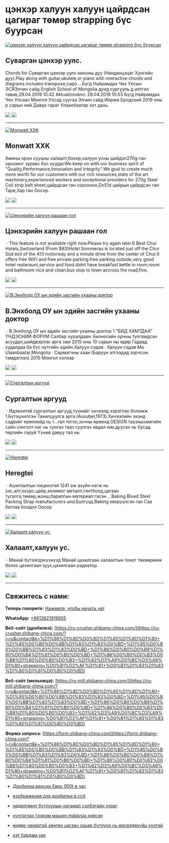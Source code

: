 # цэнхэр халуун халуун цайрдсан цагираг төмөр strapping бүс буурсан

<a href="https://swt.shibang-china.com/?l=ru&img&k=%D1%86%D1%8D%D0%BD%D1%85%D1%8D%D1%80+%D1%85%D0%B0%D0%BB%D1%83%D1%83%D0%BD+%D1%85%D0%B0%D0%BB%D1%83%D1%83%D0%BD+%D1%86%D0%B0%D0%B9%D1%80%D0%B4%D1%81%D0%B0%D0%BD+%D1%86%D0%B0%D0%B3%D0%B8%D1%80%D0%B0%D0%B3+%D1%82%D3%A9%D0%BC%D3%A9%D1%80+strapping+%D0%B1%D2%AF%D1%81+%D0%B1%D1%83%D1%83%D1%80%D1%81%D0%B0%D0%BD" target="_blank">![цэнхэр халуун халуун цайрдсан цагираг төмөр strapping бүс буурсан](http://static.shibang-china.com/all-800x300/1436.jpg)</a>

## Суварган цэнхэр уулс.
Chords for Суварган цэнхэр уулс киноны дуу (Нандинцэцэг Хунгийн дуу).Play along with guitar,ukulele,or piano with interactive chords and diagrams.Includes transpose,capo …Бүгд Найрамдах Чех Улсын ЭСЯЭлчин сайд English School of Mongolia дунд сургууль д илтгэл тавив,29.04.2019 10:42 Aktualizov&#225;no: 29.04.2019 10:53 Бүгд Найрамдах Чех Улсаас Монгол Улсад суугаа Элчин сайд Ийржи Бродский 2019 оны р сарын ний Даваа гараг Улаанбаатар хот дахь.


<a href="https://whatsapp.shibangsoft.com/WhatsApp.php" target="_blank" title="WhatsApp">![](http://static.shibang-china.com/icon/whatsapp.png)</a> <a href="https://swt.shibang-china.com/?l=ru&icon&k=%D1%86%D1%8D%D0%BD%D1%85%D1%8D%D1%80+%D1%85%D0%B0%D0%BB%D1%83%D1%83%D0%BD+%D1%85%D0%B0%D0%BB%D1%83%D1%83%D0%BD+%D1%86%D0%B0%D0%B9%D1%80%D0%B4%D1%81%D0%B0%D0%BD+%D1%86%D0%B0%D0%B3%D0%B8%D1%80%D0%B0%D0%B3+%D1%82%D3%A9%D0%BC%D3%A9%D1%80+strapping+%D0%B1%D2%AF%D1%81+%D0%B1%D1%83%D1%83%D1%80%D1%81%D0%B0%D0%BD" target="_blank">![](http://static.shibang-china.com/icon/chat-ru.png)</a>

---

<a href="https://swt.shibang-china.com/?l=ru&img&k=%D1%86%D1%8D%D0%BD%D1%85%D1%8D%D1%80+%D1%85%D0%B0%D0%BB%D1%83%D1%83%D0%BD+%D1%85%D0%B0%D0%BB%D1%83%D1%83%D0%BD+%D1%86%D0%B0%D0%B9%D1%80%D0%B4%D1%81%D0%B0%D0%BD+%D1%86%D0%B0%D0%B3%D0%B8%D1%80%D0%B0%D0%B3+%D1%82%D3%A9%D0%BC%D3%A9%D1%80+strapping+%D0%B1%D2%AF%D1%81+%D0%B1%D1%83%D1%83%D1%80%D1%81%D0%B0%D0%BD" target="_blank">![Monwatt XXK](http://static.shibang-china.com/all-800x300/278.jpg)</a>

## Monwatt XXK
Амины орон сууцны халаалт,бохир,халуун усны шийдэл270g ган ороомог зурвас бүс хуудасWe keep on with our business spirit of &quot;Quality,Performance,Innovation and Integrity&quot;.We goal to create much more worth for our customers with our rich resources,state of the art machinery,experienced workers and exceptional providers for 270g Steel Coil strip belt sheet,цайрдсан ган соронзон,Dx51d цайрын цайрдсан ган Tape,Хар ган Оосор.


<a href="https://whatsapp.shibangsoft.com/WhatsApp.php" target="_blank" title="WhatsApp">![](http://static.shibang-china.com/icon/whatsapp.png)</a> <a href="https://swt.shibang-china.com/?l=ru&icon&k=%D1%86%D1%8D%D0%BD%D1%85%D1%8D%D1%80+%D1%85%D0%B0%D0%BB%D1%83%D1%83%D0%BD+%D1%85%D0%B0%D0%BB%D1%83%D1%83%D0%BD+%D1%86%D0%B0%D0%B9%D1%80%D0%B4%D1%81%D0%B0%D0%BD+%D1%86%D0%B0%D0%B3%D0%B8%D1%80%D0%B0%D0%B3+%D1%82%D3%A9%D0%BC%D3%A9%D1%80+strapping+%D0%B1%D2%AF%D1%81+%D0%B1%D1%83%D1%83%D1%80%D1%81%D0%B0%D0%BD" target="_blank">![](http://static.shibang-china.com/icon/chat-ru.png)</a>

---

<a href="https://swt.shibang-china.com/?l=ru&img&k=%D1%86%D1%8D%D0%BD%D1%85%D1%8D%D1%80+%D1%85%D0%B0%D0%BB%D1%83%D1%83%D0%BD+%D1%85%D0%B0%D0%BB%D1%83%D1%83%D0%BD+%D1%86%D0%B0%D0%B9%D1%80%D0%B4%D1%81%D0%B0%D0%BD+%D1%86%D0%B0%D0%B3%D0%B8%D1%80%D0%B0%D0%B3+%D1%82%D3%A9%D0%BC%D3%A9%D1%80+strapping+%D0%B1%D2%AF%D1%81+%D0%B1%D1%83%D1%83%D1%80%D1%81%D0%B0%D0%BD" target="_blank">![Цэнхэрийн халуун рашаан гол](http://static.shibang-china.com/all-800x300/1482.jpg)</a>

## Цэнхэрийн халуун рашаан гол
&nbsp;&#0183;&#32;This feature is not available right now.Please try again later.6 Best Chur Hotels,Switzerland (From $83)Hotel Sommerau is located just off the Chur S&#252;d exit of the A13 motorway and a minute drive from the center of Chur.It offers free WiFi and free private parking.free parking outside,very good hotel resteraunt,service and food.didnt have breakfast.kettle in room.room and bathroom nice and clean.bus stop to town accross the road,five.


<a href="https://whatsapp.shibangsoft.com/WhatsApp.php" target="_blank" title="WhatsApp">![](http://static.shibang-china.com/icon/whatsapp.png)</a> <a href="https://swt.shibang-china.com/?l=ru&icon&k=%D1%86%D1%8D%D0%BD%D1%85%D1%8D%D1%80+%D1%85%D0%B0%D0%BB%D1%83%D1%83%D0%BD+%D1%85%D0%B0%D0%BB%D1%83%D1%83%D0%BD+%D1%86%D0%B0%D0%B9%D1%80%D0%B4%D1%81%D0%B0%D0%BD+%D1%86%D0%B0%D0%B3%D0%B8%D1%80%D0%B0%D0%B3+%D1%82%D3%A9%D0%BC%D3%A9%D1%80+strapping+%D0%B1%D2%AF%D1%81+%D0%B1%D1%83%D1%83%D1%80%D1%81%D0%B0%D0%BD" target="_blank">![](http://static.shibang-china.com/icon/chat-ru.png)</a>

---

<a href="https://swt.shibang-china.com/?l=ru&img&k=%D1%86%D1%8D%D0%BD%D1%85%D1%8D%D1%80+%D1%85%D0%B0%D0%BB%D1%83%D1%83%D0%BD+%D1%85%D0%B0%D0%BB%D1%83%D1%83%D0%BD+%D1%86%D0%B0%D0%B9%D1%80%D0%B4%D1%81%D0%B0%D0%BD+%D1%86%D0%B0%D0%B3%D0%B8%D1%80%D0%B0%D0%B3+%D1%82%D3%A9%D0%BC%D3%A9%D1%80+strapping+%D0%B1%D2%AF%D1%81+%D0%B1%D1%83%D1%83%D1%80%D1%81%D0%B0%D0%BD" target="_blank">![В.Энхболд ОУ ын эдийн засгийн ухааны доктор](http://static.shibang-china.com/all-800x300/596.jpg)</a>

## В.Энхболд ОУ ын эдийн засгийн ухааны доктор
&nbsp;&#0183;&#32;В.Энхболд ОУ ын эдийн засгийн ухааны доктор 1.“БИД ХАМТДАА” ҮНДЭСНИЙ ФОРУМ Салбар хуралдаан: Бизнесийн орчны тулгамдсан асуудал,шийдвэрлэх арга зам 2015 оны 10 сарын ны өдөр Гадаад худалдаа ба бүс нутгийн эдийн.Халуун сэдэв&nbsp;&#0183;&#32;Халуун сэдэв Ma &#183; Ulaanbaatar,Mongolia &#183; Сармагчны хаан (Баруун этгээдэд зорчсон тэмдэглэл) 2015 Монгол хэлээр


<a href="https://whatsapp.shibangsoft.com/WhatsApp.php" target="_blank" title="WhatsApp">![](http://static.shibang-china.com/icon/whatsapp.png)</a> <a href="https://swt.shibang-china.com/?l=ru&icon&k=%D1%86%D1%8D%D0%BD%D1%85%D1%8D%D1%80+%D1%85%D0%B0%D0%BB%D1%83%D1%83%D0%BD+%D1%85%D0%B0%D0%BB%D1%83%D1%83%D0%BD+%D1%86%D0%B0%D0%B9%D1%80%D0%B4%D1%81%D0%B0%D0%BD+%D1%86%D0%B0%D0%B3%D0%B8%D1%80%D0%B0%D0%B3+%D1%82%D3%A9%D0%BC%D3%A9%D1%80+strapping+%D0%B1%D2%AF%D1%81+%D0%B1%D1%83%D1%83%D1%80%D1%81%D0%B0%D0%BD" target="_blank">![](http://static.shibang-china.com/icon/chat-ru.png)</a>

---

<a href="https://swt.shibang-china.com/?l=ru&img&k=%D1%86%D1%8D%D0%BD%D1%85%D1%8D%D1%80+%D1%85%D0%B0%D0%BB%D1%83%D1%83%D0%BD+%D1%85%D0%B0%D0%BB%D1%83%D1%83%D0%BD+%D1%86%D0%B0%D0%B9%D1%80%D0%B4%D1%81%D0%B0%D0%BD+%D1%86%D0%B0%D0%B3%D0%B8%D1%80%D0%B0%D0%B3+%D1%82%D3%A9%D0%BC%D3%A9%D1%80+strapping+%D0%B1%D2%AF%D1%81+%D0%B1%D1%83%D1%83%D1%80%D1%81%D0%B0%D0%BD" target="_blank">![Сургалтын аргууд](http://static.shibang-china.com/all-800x300/490.jpg)</a>

## Сургалтын аргууд
&nbsp;&#0183;&#32;Идэвхитэй сургалтын аргууд,түүнийг хичээлд хэрэглэх боломж 1.Бүтэцчилсэн Танилцуулга арга (Ausubel,1973).Хичээлийн эхэнд сэдвийг ерөнхийд нь т…гал тогоо,зочны өрөөнд DESIGN таазныхамгийн сайн сонголт нэг нь сунгах тааз суулгах явдал юм.дуусах нь бусад төрлийн гаруй Үүний давуу тал нь:


<a href="https://whatsapp.shibangsoft.com/WhatsApp.php" target="_blank" title="WhatsApp">![](http://static.shibang-china.com/icon/whatsapp.png)</a> <a href="https://swt.shibang-china.com/?l=ru&icon&k=%D1%86%D1%8D%D0%BD%D1%85%D1%8D%D1%80+%D1%85%D0%B0%D0%BB%D1%83%D1%83%D0%BD+%D1%85%D0%B0%D0%BB%D1%83%D1%83%D0%BD+%D1%86%D0%B0%D0%B9%D1%80%D0%B4%D1%81%D0%B0%D0%BD+%D1%86%D0%B0%D0%B3%D0%B8%D1%80%D0%B0%D0%B3+%D1%82%D3%A9%D0%BC%D3%A9%D1%80+strapping+%D0%B1%D2%AF%D1%81+%D0%B1%D1%83%D1%83%D1%80%D1%81%D0%B0%D0%BD" target="_blank">![](http://static.shibang-china.com/icon/chat-ru.png)</a>

---

<a href="https://swt.shibang-china.com/?l=ru&img&k=%D1%86%D1%8D%D0%BD%D1%85%D1%8D%D1%80+%D1%85%D0%B0%D0%BB%D1%83%D1%83%D0%BD+%D1%85%D0%B0%D0%BB%D1%83%D1%83%D0%BD+%D1%86%D0%B0%D0%B9%D1%80%D0%B4%D1%81%D0%B0%D0%BD+%D1%86%D0%B0%D0%B3%D0%B8%D1%80%D0%B0%D0%B3+%D1%82%D3%A9%D0%BC%D3%A9%D1%80+strapping+%D0%B1%D2%AF%D1%81+%D0%B1%D1%83%D1%83%D1%80%D1%81%D0%B0%D0%BD" target="_blank">![Heregtei](http://static.shibang-china.com/all-800x300/899.jpg)</a>

## Heregtei
&nbsp;&#0183;&#32;Ашиглалтын лицензтэй 1241 аж ахуйн нэгж нь зэс,алт,нүүрс,цайр,холимог металл,гянтболд,цагаан тугалга,төмөр,жонш,барилгын материал гэсэн …Baking Blued Steel Packing Strap manufacturers and.Бүлгүүд.Baking хөхрүүлсэн ган Сав баглаа боодол Оосор


<a href="https://whatsapp.shibangsoft.com/WhatsApp.php" target="_blank" title="WhatsApp">![](http://static.shibang-china.com/icon/whatsapp.png)</a> <a href="https://swt.shibang-china.com/?l=ru&icon&k=%D1%86%D1%8D%D0%BD%D1%85%D1%8D%D1%80+%D1%85%D0%B0%D0%BB%D1%83%D1%83%D0%BD+%D1%85%D0%B0%D0%BB%D1%83%D1%83%D0%BD+%D1%86%D0%B0%D0%B9%D1%80%D0%B4%D1%81%D0%B0%D0%BD+%D1%86%D0%B0%D0%B3%D0%B8%D1%80%D0%B0%D0%B3+%D1%82%D3%A9%D0%BC%D3%A9%D1%80+strapping+%D0%B1%D2%AF%D1%81+%D0%B1%D1%83%D1%83%D1%80%D1%81%D0%B0%D0%BD" target="_blank">![](http://static.shibang-china.com/icon/chat-ru.png)</a>

---

<a href="https://swt.shibang-china.com/?l=ru&img&k=%D1%86%D1%8D%D0%BD%D1%85%D1%8D%D1%80+%D1%85%D0%B0%D0%BB%D1%83%D1%83%D0%BD+%D1%85%D0%B0%D0%BB%D1%83%D1%83%D0%BD+%D1%86%D0%B0%D0%B9%D1%80%D0%B4%D1%81%D0%B0%D0%BD+%D1%86%D0%B0%D0%B3%D0%B8%D1%80%D0%B0%D0%B3+%D1%82%D3%A9%D0%BC%D3%A9%D1%80+strapping+%D0%B1%D2%AF%D1%81+%D0%B1%D1%83%D1%83%D1%80%D1%81%D0%B0%D0%BD" target="_blank">![Халаалт,халуун ус.](http://static.shibang-china.com/all-800x300/1048.jpg)</a>

## Халаалт,халуун ус.
&nbsp;&#0183;&#32;Манай бүтээгдэхүүнүүд Манай цахилгаан халаалтын тоног төхөөрөмж болох цахилгаан зуух,цахилгаан радиатор.

<a href="https://whatsapp.shibangsoft.com/WhatsApp.php" target="_blank" title="WhatsApp">![](http://static.shibang-china.com/icon/whatsapp.png)</a> <a href="https://swt.shibang-china.com/?l=ru&icon&k=%D1%86%D1%8D%D0%BD%D1%85%D1%8D%D1%80+%D1%85%D0%B0%D0%BB%D1%83%D1%83%D0%BD+%D1%85%D0%B0%D0%BB%D1%83%D1%83%D0%BD+%D1%86%D0%B0%D0%B9%D1%80%D0%B4%D1%81%D0%B0%D0%BD+%D1%86%D0%B0%D0%B3%D0%B8%D1%80%D0%B0%D0%B3+%D1%82%D3%A9%D0%BC%D3%A9%D1%80+strapping+%D0%B1%D2%AF%D1%81+%D0%B1%D1%83%D1%83%D1%80%D1%81%D0%B0%D0%BD" target="_blank">![](http://static.shibang-china.com/icon/chat-ru.png)</a>

---
## Свяжитесь с нами:

**Теперь говорите:** [Нажмите, чтобы начать чат](https://swt.shibang-china.com?l=ru&contact&k=%D1%86%D1%8D%D0%BD%D1%85%D1%8D%D1%80+%D1%85%D0%B0%D0%BB%D1%83%D1%83%D0%BD+%D1%85%D0%B0%D0%BB%D1%83%D1%83%D0%BD+%D1%86%D0%B0%D0%B9%D1%80%D0%B4%D1%81%D0%B0%D0%BD+%D1%86%D0%B0%D0%B3%D0%B8%D1%80%D0%B0%D0%B3+%D1%82%D3%A9%D0%BC%D3%A9%D1%80+strapping+%D0%B1%D2%AF%D1%81+%D0%B1%D1%83%D1%83%D1%80%D1%81%D0%B0%D0%BD)

**WhatsApp:**  [+8613621919955](https://whatsapp.shibangsoft.com/WhatsApp.php)

**Веб-сайт (дробилка):** [https://ru-crusher.shibang-china.com/](https://ru-crusher.shibang-china.com/?l=ru&contact&k=%D1%86%D1%8D%D0%BD%D1%85%D1%8D%D1%80+%D1%85%D0%B0%D0%BB%D1%83%D1%83%D0%BD+%D1%85%D0%B0%D0%BB%D1%83%D1%83%D0%BD+%D1%86%D0%B0%D0%B9%D1%80%D0%B4%D1%81%D0%B0%D0%BD+%D1%86%D0%B0%D0%B3%D0%B8%D1%80%D0%B0%D0%B3+%D1%82%D3%A9%D0%BC%D3%A9%D1%80+strapping+%D0%B1%D2%AF%D1%81+%D0%B1%D1%83%D1%83%D1%80%D1%81%D0%B0%D0%BD)

**Веб-сайт (мельница):** [https://ru-mill.shibang-china.com/](https://ru-mill.shibang-china.com/?l=ru&contact&k=%D1%86%D1%8D%D0%BD%D1%85%D1%8D%D1%80+%D1%85%D0%B0%D0%BB%D1%83%D1%83%D0%BD+%D1%85%D0%B0%D0%BB%D1%83%D1%83%D0%BD+%D1%86%D0%B0%D0%B9%D1%80%D0%B4%D1%81%D0%B0%D0%BD+%D1%86%D0%B0%D0%B3%D0%B8%D1%80%D0%B0%D0%B3+%D1%82%D3%A9%D0%BC%D3%A9%D1%80+strapping+%D0%B1%D2%AF%D1%81+%D0%B1%D1%83%D1%83%D1%80%D1%81%D0%B0%D0%BD)

**Форма запроса:** [https://form.shibang-china.com](https://form.shibang-china.com?l=ru&contact&k=%D1%86%D1%8D%D0%BD%D1%85%D1%8D%D1%80+%D1%85%D0%B0%D0%BB%D1%83%D1%83%D0%BD+%D1%85%D0%B0%D0%BB%D1%83%D1%83%D0%BD+%D1%86%D0%B0%D0%B9%D1%80%D0%B4%D1%81%D0%B0%D0%BD+%D1%86%D0%B0%D0%B3%D0%B8%D1%80%D0%B0%D0%B3+%D1%82%D3%A9%D0%BC%D3%A9%D1%80+strapping+%D0%B1%D2%AF%D1%81+%D0%B1%D1%83%D1%83%D1%80%D1%81%D0%B0%D0%BD)

* [Дробилка версии Евро 950t в час](../126/%D0%94%D1%80%D0%BE%D0%B1%D0%B8%D0%BB%D0%BA%D0%B0%20%D0%B2%D0%B5%D1%80%D1%81%D0%B8%D0%B8%20%D0%95%D0%B2%D1%80%D0%BE%20950t%20%D0%B2%20%D1%87%D0%B0%D1%81.md)

* [изображения для дробилки в ccd](../126/%D0%B8%D0%B7%D0%BE%D0%B1%D1%80%D0%B0%D0%B6%D0%B5%D0%BD%D0%B8%D1%8F%20%D0%B4%D0%BB%D1%8F%20%D0%B4%D1%80%D0%BE%D0%B1%D0%B8%D0%BB%D0%BA%D0%B8%20%D0%B2%20ccd.md)

* [хөдөлгөөнт бутлуурын ургамал сэлбэгийн зураг](../129/%D1%85%D3%A9%D0%B4%D3%A9%D0%BB%D0%B3%D3%A9%D3%A9%D0%BD%D1%82%20%D0%B1%D1%83%D1%82%D0%BB%D1%83%D1%83%D1%80%D1%8B%D0%BD%20%D1%83%D1%80%D0%B3%D0%B0%D0%BC%D0%B0%D0%BB%20%D1%81%D1%8D%D0%BB%D0%B1%D1%8D%D0%B3%D0%B8%D0%B9%D0%BD%20%D0%B7%D1%83%D1%80%D0%B0%D0%B3.md)

* [нунтаглах тээрэм машин malaysia хийсэн](../129/%D0%BD%D1%83%D0%BD%D1%82%D0%B0%D0%B3%D0%BB%D0%B0%D1%85%20%D1%82%D1%8D%D1%8D%D1%80%D1%8D%D0%BC%20%D0%BC%D0%B0%D1%88%D0%B8%D0%BD%20malaysia%20%D1%85%D0%B8%D0%B9%D1%81%D1%8D%D0%BD.md)

* [өндөр чанартай хөнгөн цагаан хацар бутлуур нь өрсөлдөхүйц үнэтэй](../130/%D3%A9%D0%BD%D0%B4%D3%A9%D1%80%20%D1%87%D0%B0%D0%BD%D0%B0%D1%80%D1%82%D0%B0%D0%B9%20%D1%85%D3%A9%D0%BD%D0%B3%D3%A9%D0%BD%20%D1%86%D0%B0%D0%B3%D0%B0%D0%B0%D0%BD%20%D1%85%D0%B0%D1%86%D0%B0%D1%80%20%D0%B1%D1%83%D1%82%D0%BB%D1%83%D1%83%D1%80%20%D0%BD%D1%8C%20%D3%A9%D1%80%D1%81%D3%A9%D0%BB%D0%B4%D3%A9%D1%85%D2%AF%D0%B9%D1%86%20%D2%AF%D0%BD%D1%8D%D1%82%D1%8D%D0%B9.md)

* [хэт бардам зан](../128/%D1%85%D1%8D%D1%82%20%D0%B1%D0%B0%D1%80%D0%B4%D0%B0%D0%BC%20%D0%B7%D0%B0%D0%BD.md)